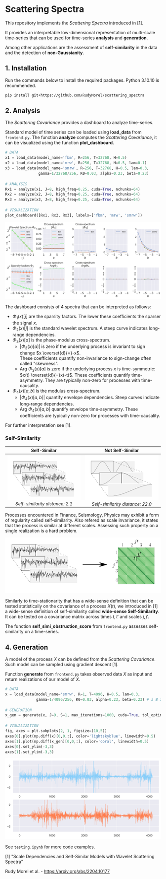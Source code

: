 # Scattering Spectra

This repository implements the *Scattering Spectra* introduced in [1].

It provides an interpretable low-dimensional representation of multi-scale time-series that can be used for time-series **analysis** and **generation**.

Among other applications are the assessment of **self-similarity** in the data and the detection of **non-Gaussianity**.

## 1. Installation

Run the commands below to install the required packages.
Python 3.10.10 is recommended. 

```bash
pip install git+https://github.com/RudyMorel/scattering_spectra
```

## 2. Analysis

The *Scattering Covariance* provides a dashboard to analyze time-series.

Standard model of time series can be loaded using **load_data** from `frontend.py`. The function **analyze** computes the *Scattering Covariance*, it can be visualized using the function **plot_dashboard**.

```python
# DATA
x1 = load_data(model_name='fbm', R=256, T=32768, H=0.5)
x2 = load_data(model_name='mrw', R=256, T=32768, H=0.5, lam=0.1)
x3 = load_data(model_name='smrw', R=256, T=32768, H=0.5, lam=0.3, 
               gamma=1/32768/256, K0=0.03, alpha=0.23, beta=0.23)

# ANALYSIS
Rx1 = analyze(x1, J=8, high_freq=0.25, cuda=True, nchunks=64)
Rx2 = analyze(x2, J=8, high_freq=0.25, cuda=True, nchunks=64)
Rx3 = analyze(x3, J=8, high_freq=0.25, cuda=True, nchunks=64)

# VISUALIZATION
plot_dashboard([Rx1, Rx2, Rx3], labels=['fbm', 'mrw', 'smrw'])
```

![alt text](illustration/dashboard_fbm_mrw_smrw.png "Scattering Spectra comparison")

The dashboard consists of 4 spectra that can be interpreted as follows:

- $\Phi_1(x)[j]$ are the sparsity factors. The lower these coefficients the sparser the signal $x$.
- $\Phi_2(x)[j]$ is the standard wavelet spectrum. A steep curve indicates long-range dependencies.
- $\Phi_3(x)[a]$ is the phase-modulus cross-spectrum. 
  - $|\Phi_3(x)[a]|$ is zero if the underlying process is invariant to sign change $x \overset{d}{=}-x$. \
    These coefficients quantify non-invariance to sign-change often called "skewness".
  - Arg $\Phi_3(x)[a]$ is zero if the underlying process $x$ is time-symmetric: $x(t) \overset{d}{=}x(-t)$. 
    These coefficients quantify time-asymmetry. They are typically non-zero for processes with time-causality.
- $\Phi_4(x)[a,b]$ is the modulus cross-spectrum. 
  - $|\Phi_4(x)[a,b]|$ quantify envelope dependencies. Steep curves indicate long-range dependencies.
  - Arg $\Phi_4(x)[a,b]$ quantify envelope time-asymmetry. These coefficients are typically non-zero for processes with time-causality.

For further interpretation see [1].

### Self-Similarity

| Self-Similar                                                                                      | Not Self-Similar                                                                                           |
|:-------------------------------------------------------------------------------------------------:|:----------------------------------------------------------------------------------------------------------:|
| ![alt text](illustration/self_similar.png "Self-Similar example") *Self-similarity distance: 2.1* | ![alt text](illustration/not_self_similar.png "Not Self-Similar example") *Self-similarity distance: 22.0* |

Processes encountered in Finance, Seismology, Physics may exhibit a form of regularity called self-similarity. Also refered as scale invariance, it states that the process is similar at different scales. 
Assessing such property on a single realization is a hard problem. 

![alt text](illustration/wide_sense_self_similarity.png "Wide-sense Self-Similarity")

Similarly to time-stationarity that has a wide-sense definition that can be tested statistically on the covariance of a process $X(t)$, we introduced in [1] a wide-sense definition of self-similarity called **wide-sense Self-Similarity**. It can be tested on a covariance matrix across times $t,t'$ and scales $j,j'$.

The function **self_simi_obstruction_score** from `frontend.py` assesses self-similarity on a time-series.

## 4. Generation

A model of the process $X$ can be defined from the *Scattering Covariance*. Such model can be sampled using gradient descent [1].

Function **generate** from `frontend.py` takes observed data $X$ as input and return realizations of our model of $X$.

```python
# DATA
x = load_data(model_name='smrw', R=1, T=4096, H=0.5, lam=0.3,
              gamma=1/4096/256, K0=0.03, alpha=0.23, beta=0.23) # a B x T array

# GENERATION
x_gen = generate(x, J=9, S=1, max_iterations=1000, cuda=True, tol_optim=1e-2) # a S x T array

# VISUALIZATION
fig, axes = plt.subplots(2, 1, figsize=(10,5))
axes[0].plot(np.diff(x)[0,0,:], color='lightskyblue', linewidth=0.5)
axes[1].plot(np.diff(x_gen)[0,0,:], color='coral', linewidth=0.5)
axes[0].set_ylim(-3,3)
axes[1].set_ylim(-3,3)
```

![alt text](illustration/generation.png "Generation of a signal")

See `testing.ipynb` for more code examples. 


[1] "Scale Dependencies and Self-Similar Models with Wavelet Scattering Spectra"

Rudy Morel et al. - https://arxiv.org/abs/2204.10177
